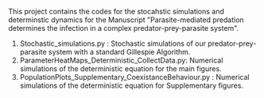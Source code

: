 This project contains the codes for the stocahstic simulations and determinstic dynamics for the Manuscript "Parasite-mediated predation determines the infection in a complex predator-prey-parasite system".

1. Stochastic_simulations.py : Stochastic simulations of our predator-prey-parasite system with a standard Gillespie Algorithm.
2. ParameterHeatMaps_Deterministic_CollectData.py: Numerical simulations of the deterministic equation for the main figures.
3. PopulationPlots_Supplementary_CoexistanceBehaviour.py : Numerical simulations of the deterministic equation for Supplementary figures.
